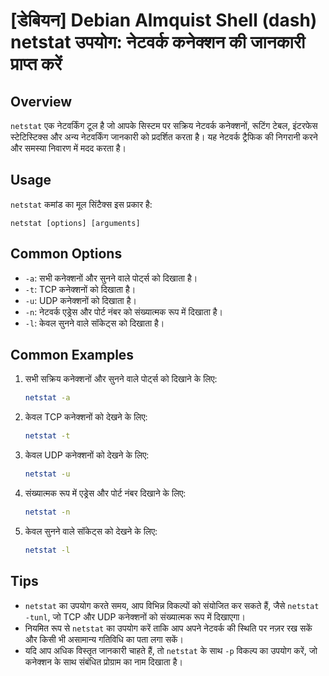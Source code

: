 # [डेबियन] Debian Almquist Shell (dash) netstat उपयोग: नेटवर्क कनेक्शन की जानकारी प्राप्त करें

## Overview
`netstat` एक नेटवर्किंग टूल है जो आपके सिस्टम पर सक्रिय नेटवर्क कनेक्शनों, रूटिंग टेबल, इंटरफेस स्टेटिस्टिक्स और अन्य नेटवर्किंग जानकारी को प्रदर्शित करता है। यह नेटवर्क ट्रैफिक की निगरानी करने और समस्या निवारण में मदद करता है।

## Usage
`netstat` कमांड का मूल सिंटैक्स इस प्रकार है:

```
netstat [options] [arguments]
```

## Common Options
- `-a`: सभी कनेक्शनों और सुनने वाले पोर्ट्स को दिखाता है।
- `-t`: TCP कनेक्शनों को दिखाता है।
- `-u`: UDP कनेक्शनों को दिखाता है।
- `-n`: नेटवर्क एड्रेस और पोर्ट नंबर को संख्यात्मक रूप में दिखाता है।
- `-l`: केवल सुनने वाले सॉकेट्स को दिखाता है।

## Common Examples
1. सभी सक्रिय कनेक्शनों और सुनने वाले पोर्ट्स को दिखाने के लिए:
   ```bash
   netstat -a
   ```

2. केवल TCP कनेक्शनों को देखने के लिए:
   ```bash
   netstat -t
   ```

3. केवल UDP कनेक्शनों को देखने के लिए:
   ```bash
   netstat -u
   ```

4. संख्यात्मक रूप में एड्रेस और पोर्ट नंबर दिखाने के लिए:
   ```bash
   netstat -n
   ```

5. केवल सुनने वाले सॉकेट्स को देखने के लिए:
   ```bash
   netstat -l
   ```

## Tips
- `netstat` का उपयोग करते समय, आप विभिन्न विकल्पों को संयोजित कर सकते हैं, जैसे `netstat -tunl`, जो TCP और UDP कनेक्शनों को संख्यात्मक रूप में दिखाएगा।
- नियमित रूप से `netstat` का उपयोग करें ताकि आप अपने नेटवर्क की स्थिति पर नज़र रख सकें और किसी भी असामान्य गतिविधि का पता लगा सकें।
- यदि आप अधिक विस्तृत जानकारी चाहते हैं, तो `netstat` के साथ `-p` विकल्प का उपयोग करें, जो कनेक्शन के साथ संबंधित प्रोग्राम का नाम दिखाता है।
